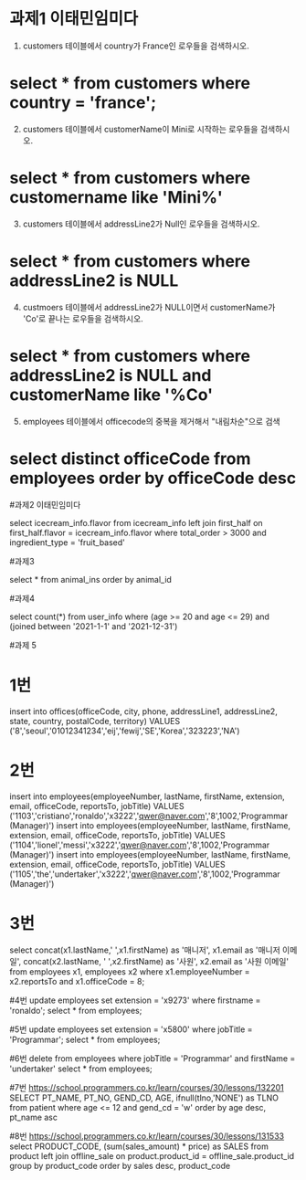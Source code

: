 # 과제1 이태민임미다

1. customers 테이블에서 country가 France인 로우들을 검색하시오.
# select * from customers where country = 'france';

2. customers 테이블에서 customerName이 Mini로 시작하는 로우들을 검색하시오.
# select * from customers where customername like 'Mini%'

3. customers 테이블에서 addressLine2가 Null인 로우들을 검색하시오.
# select * from customers where addressLine2 is NULL

4. custmoers 테이블에서 addressLine2가 NULL이면서 customerName가 'Co'로 끝나는 로우들을 검색하시오.
# select * from customers where addressLine2 is NULL and customerName like '%Co'

5. employees 테이블에서 officecode의 중복을 제거해서 "내림차순"으로 검색
# select distinct officeCode from employees order by officeCode desc

#과제2 이태민임미다

select icecream_info.flavor from icecream_info left join first_half on first_half.flavor = icecream_info.flavor where total_order > 3000 and ingredient_type = 'fruit_based'

#과제3

select * from animal_ins order by animal_id


#과제4

select count(*) from user_info where (age >= 20 and age <= 29) and (joined between '2021-1-1' and '2021-12-31')


#과제 5
# 1번
insert into offices(officeCode, city, phone, addressLine1, addressLine2, state, country, postalCode, territory) VALUES ('8','seoul','01012341234','eij','fewij','SE','Korea','323223','NA')

# 2번
insert into employees(employeeNumber, lastName, firstName, extension, email, officeCode, reportsTo, jobTitle) VALUES ('1103','cristiano','ronaldo','x3222','qwer@naver.com','8',1002,'Programmar (Manager)')
insert into employees(employeeNumber, lastName, firstName, extension, email, officeCode, reportsTo, jobTitle) VALUES ('1104','lionel','messi','x3222','qwer@naver.com','8',1002,'Programmar (Manager)')
insert into employees(employeeNumber, lastName, firstName, extension, email, officeCode, reportsTo, jobTitle) VALUES ('1105','the','undertaker','x3222','qwer@naver.com','8',1002,'Programmar (Manager)')

# 3번
select concat(x1.lastName,' ',x1.firstName) as '매니저', x1.email as '매니저 이메일', concat(x2.lastName, ' ',x2.firstName) as '사원', x2.email as '사원 이메일'
from employees x1, employees x2
where x1.employeeNumber = x2.reportsTo and x1.officeCode = 8;

#4번
update employees set extension = 'x9273' where firstname = 'ronaldo';
select * from employees;

#5번
update employees set extension = 'x5800' where jobTitle = 'Programmar';
select * from employees;

#6번
delete from employees where jobTitle = 'Programmar' and firstName = 'undertaker'
select * from employees;

#7번 https://school.programmers.co.kr/learn/courses/30/lessons/132201
SELECT PT_NAME, PT_NO, GEND_CD, AGE, ifnull(tlno,'NONE') as TLNO from patient where age <= 12 and gend_cd = 'w' order by age desc, pt_name asc

#8번 https://school.programmers.co.kr/learn/courses/30/lessons/131533
select PRODUCT_CODE, (sum(sales_amount) * price) as SALES
from product left join offline_sale 
on product.product_id = offline_sale.product_id
group by product_code order by sales desc, product_code
